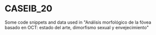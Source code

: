 # CASEIB_20

Some code snippets and data used in "Análisis morfológico de la fóvea basado en OCT: estado del arte, dimorfismo sexual y envejecimiento"


